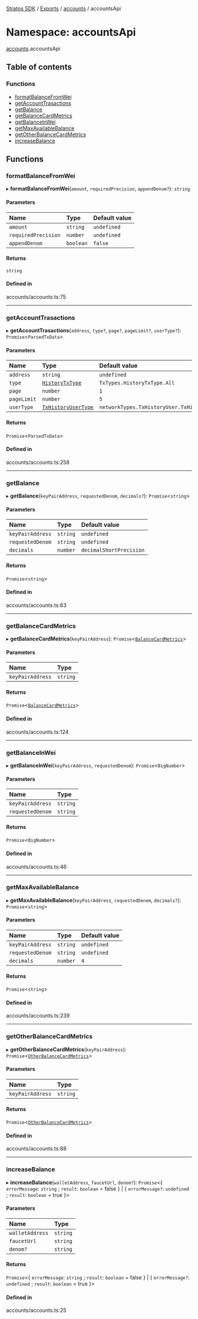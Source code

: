 [Stratos SDK](../README.md) / [Exports](../modules.md) / [accounts](accounts.md) / accountsApi

# Namespace: accountsApi

[accounts](accounts.md).accountsApi

## Table of contents

### Functions

- [formatBalanceFromWei](accounts.accountsApi.md#formatbalancefromwei)
- [getAccountTrasactions](accounts.accountsApi.md#getaccounttrasactions)
- [getBalance](accounts.accountsApi.md#getbalance)
- [getBalanceCardMetrics](accounts.accountsApi.md#getbalancecardmetrics)
- [getBalanceInWei](accounts.accountsApi.md#getbalanceinwei)
- [getMaxAvailableBalance](accounts.accountsApi.md#getmaxavailablebalance)
- [getOtherBalanceCardMetrics](accounts.accountsApi.md#getotherbalancecardmetrics)
- [increaseBalance](accounts.accountsApi.md#increasebalance)

## Functions

### formatBalanceFromWei

▸ **formatBalanceFromWei**(`amount`, `requiredPrecision`, `appendDenom?`): `string`

#### Parameters

| Name | Type | Default value |
| :------ | :------ | :------ |
| `amount` | `string` | `undefined` |
| `requiredPrecision` | `number` | `undefined` |
| `appendDenom` | `boolean` | `false` |

#### Returns

`string`

#### Defined in

accounts/accounts.ts:75

___

### getAccountTrasactions

▸ **getAccountTrasactions**(`address`, `type?`, `page?`, `pageLimit?`, `userType?`): `Promise`\<`ParsedTxData`\>

#### Parameters

| Name | Type | Default value |
| :------ | :------ | :------ |
| `address` | `string` | `undefined` |
| `type` | [`HistoryTxType`](../enums/chain.transactions.chainTxTypes.HistoryTxType.md) | `TxTypes.HistoryTxType.All` |
| `page` | `number` | `1` |
| `pageLimit` | `number` | `5` |
| `userType` | [`TxHistoryUserType`](network.networkTypes.md#txhistoryusertype) | `networkTypes.TxHistoryUser.TxHistorySenderUser` |

#### Returns

`Promise`\<`ParsedTxData`\>

#### Defined in

accounts/accounts.ts:258

___

### getBalance

▸ **getBalance**(`keyPairAddress`, `requestedDenom`, `decimals?`): `Promise`\<`string`\>

#### Parameters

| Name | Type | Default value |
| :------ | :------ | :------ |
| `keyPairAddress` | `string` | `undefined` |
| `requestedDenom` | `string` | `undefined` |
| `decimals` | `number` | `decimalShortPrecision` |

#### Returns

`Promise`\<`string`\>

#### Defined in

accounts/accounts.ts:63

___

### getBalanceCardMetrics

▸ **getBalanceCardMetrics**(`keyPairAddress`): `Promise`\<[`BalanceCardMetrics`](../interfaces/accounts.accountsTypes.BalanceCardMetrics.md)\>

#### Parameters

| Name | Type |
| :------ | :------ |
| `keyPairAddress` | `string` |

#### Returns

`Promise`\<[`BalanceCardMetrics`](../interfaces/accounts.accountsTypes.BalanceCardMetrics.md)\>

#### Defined in

accounts/accounts.ts:124

___

### getBalanceInWei

▸ **getBalanceInWei**(`keyPairAddress`, `requestedDenom`): `Promise`\<`BigNumber`\>

#### Parameters

| Name | Type |
| :------ | :------ |
| `keyPairAddress` | `string` |
| `requestedDenom` | `string` |

#### Returns

`Promise`\<`BigNumber`\>

#### Defined in

accounts/accounts.ts:46

___

### getMaxAvailableBalance

▸ **getMaxAvailableBalance**(`keyPairAddress`, `requestedDenom`, `decimals?`): `Promise`\<`string`\>

#### Parameters

| Name | Type | Default value |
| :------ | :------ | :------ |
| `keyPairAddress` | `string` | `undefined` |
| `requestedDenom` | `string` | `undefined` |
| `decimals` | `number` | `4` |

#### Returns

`Promise`\<`string`\>

#### Defined in

accounts/accounts.ts:239

___

### getOtherBalanceCardMetrics

▸ **getOtherBalanceCardMetrics**(`keyPairAddress`): `Promise`\<[`OtherBalanceCardMetrics`](../interfaces/accounts.accountsTypes.OtherBalanceCardMetrics.md)\>

#### Parameters

| Name | Type |
| :------ | :------ |
| `keyPairAddress` | `string` |

#### Returns

`Promise`\<[`OtherBalanceCardMetrics`](../interfaces/accounts.accountsTypes.OtherBalanceCardMetrics.md)\>

#### Defined in

accounts/accounts.ts:88

___

### increaseBalance

▸ **increaseBalance**(`walletAddress`, `faucetUrl`, `denom?`): `Promise`\<\{ `errorMessage`: `string` ; `result`: `boolean` = false } \| \{ `errorMessage?`: `undefined` ; `result`: `boolean` = true }\>

#### Parameters

| Name | Type |
| :------ | :------ |
| `walletAddress` | `string` |
| `faucetUrl` | `string` |
| `denom?` | `string` |

#### Returns

`Promise`\<\{ `errorMessage`: `string` ; `result`: `boolean` = false } \| \{ `errorMessage?`: `undefined` ; `result`: `boolean` = true }\>

#### Defined in

accounts/accounts.ts:25
